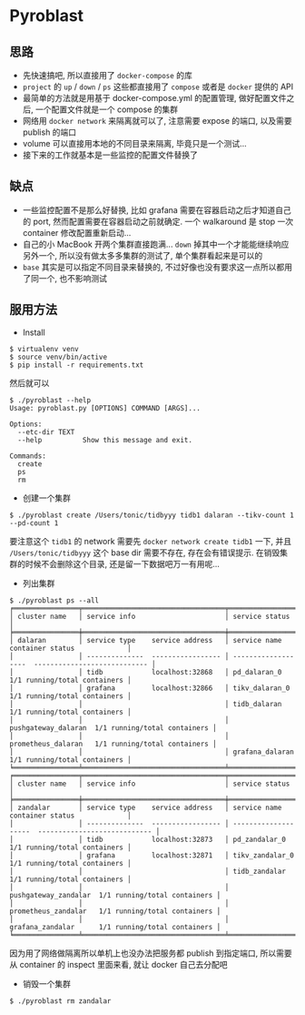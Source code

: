 # Pyroblast

## 思路

* 先快速搞吧, 所以直接用了 `docker-compose` 的库
* `project` 的 `up` / `down` / `ps` 这些都直接用了 `compose` 或者是 `docker` 提供的 API
* 最简单的方法就是用基于 docker-compose.yml 的配置管理, 做好配置文件之后, 一个配置文件就是一个 compose 的集群
* 网络用 `docker network` 来隔离就可以了, 注意需要 expose 的端口, 以及需要 publish 的端口
* volume 可以直接用本地的不同目录来隔离, 毕竟只是一个测试...
* 接下来的工作就基本是一些监控的配置文件替换了

## 缺点

* 一些监控配置不是那么好替换, 比如 grafana 需要在容器启动之后才知道自己的 port, 然而配置需要在容器启动之前就确定. 一个 walkaround 是 stop 一次 container 修改配置重新启动...
* 自己的小 MacBook 开两个集群直接跑满... `down` 掉其中一个才能能继续响应另外一个, 所以没有做太多多集群的测试了, 单个集群看起来是可以的
* `base` 其实是可以指定不同目录来替换的, 不过好像也没有要求这一点所以都用了同一个, 也不影响测试

## 服用方法

* Install

```
$ virtualenv venv
$ source venv/bin/active
$ pip install -r requirements.txt
```
然后就可以

```
$ ./pyroblast --help
Usage: pyroblast.py [OPTIONS] COMMAND [ARGS]...

Options:
  --etc-dir TEXT
  --help          Show this message and exit.

Commands:
  create
  ps
  rm
```

* 创建一个集群

```
$ ./pyroblast create /Users/tonic/tidbyyy tidb1 dalaran --tikv-count 1 --pd-count 1
```

要注意这个 `tidb1` 的 network 需要先 `docker network create tidb1` 一下, 并且 `/Users/tonic/tidbyyy` 这个 base dir 需要不存在, 存在会有错误提示. 在销毁集群的时候不会删除这个目录, 还是留一下数据吧万一有用呢...

* 列出集群

```
$ ./pyroblast ps --all
╒════════════════╤═══════════════════════════════════╤═══════════════════════════════════════════════════╕
│ cluster name   │ service info                      │ service status                                    │
╞════════════════╪═══════════════════════════════════╪═══════════════════════════════════════════════════╡
│ dalaran        │ service type    service address   │ service name         container status             │
│                │ --------------  ----------------- │ -------------------  ---------------------------- │
│                │ tidb            localhost:32868   │ pd_dalaran_0         1/1 running/total containers │
│                │ grafana         localhost:32866   │ tikv_dalaran_0       1/1 running/total containers │
│                │                                   │ tidb_dalaran         1/1 running/total containers │
│                │                                   │ pushgateway_dalaran  1/1 running/total containers │
│                │                                   │ prometheus_dalaran   1/1 running/total containers │
│                │                                   │ grafana_dalaran      1/1 running/total containers │
╘════════════════╧═══════════════════════════════════╧═══════════════════════════════════════════════════╛
╒════════════════╤═══════════════════════════════════╤════════════════════════════════════════════════════╕
│ cluster name   │ service info                      │ service status                                     │
╞════════════════╪═══════════════════════════════════╪════════════════════════════════════════════════════╡
│ zandalar       │ service type    service address   │ service name          container status             │
│                │ --------------  ----------------- │ --------------------  ---------------------------- │
│                │ tidb            localhost:32873   │ pd_zandalar_0         1/1 running/total containers │
│                │ grafana         localhost:32871   │ tikv_zandalar_0       1/1 running/total containers │
│                │                                   │ tidb_zandalar         1/1 running/total containers │
│                │                                   │ pushgateway_zandalar  1/1 running/total containers │
│                │                                   │ prometheus_zandalar   1/1 running/total containers │
│                │                                   │ grafana_zandalar      1/1 running/total containers │
╘════════════════╧═══════════════════════════════════╧════════════════════════════════════════════════════╛
```

因为用了网络做隔离所以单机上也没办法把服务都 publish 到指定端口, 所以需要从 container 的 inspect 里面来看, 就让 docker 自己去分配吧

* 销毁一个集群

```
$ ./pyroblast rm zandalar
```